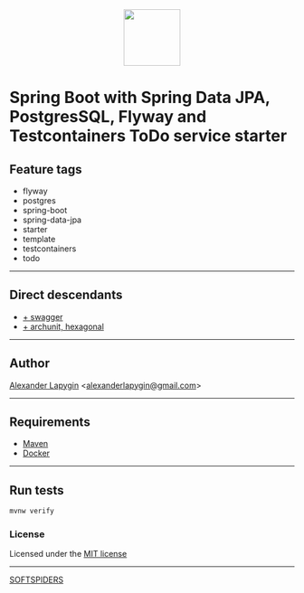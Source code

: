 <div align="center">
    <a href="https://github.com/softspiders/softspiders">
      <img src="https://avatars.githubusercontent.com/u/47006425?v=4"width="100" height="100"/>
    </a>
</div> 

# Spring Boot with Spring Data JPA, PostgresSQL, Flyway and Testcontainers ToDo service starter


## Feature tags

- flyway
- postgres
- spring-boot
- spring-data-jpa
- starter
- template
- testcontainers
- todo

---

## Direct descendants

- [+ swagger](https://github.com/softspiders/spring-boot-postgres-testcontainers-archunit-restful-swagger-restassured-selenium-hexagonal-todo/tree/spring-boot-psql-testcontainers-swagger-todo#readme)
- [+ archunit, hexagonal](https://github.com/softspiders/springboot-postgres-testcontainers-restassured-selenium-restful-todo-app-starter/tree/springboot-psql-testcontainers-archunit-hexagonal-todo#readme)

---

## Author

[Alexander Lapygin](https://github.com/AlexanderLapygin) <<alexanderlapygin@gmail.com>>

---

## Requirements

- [Maven](https://maven.apache.org/)
- [Docker](https://docs.docker.com/get-docker/)

---

## Run tests

```sh
mvnw verify
```

### License

Licensed under the [MIT license](./LICENSE)

---

[SOFTSPIDERS](https://github.com/softspiders/softspiders)
